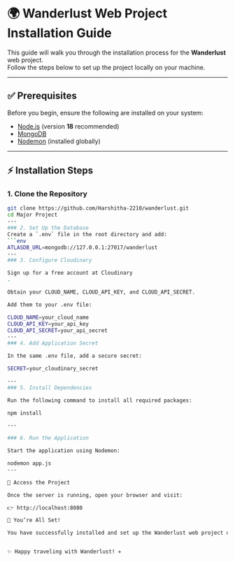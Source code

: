# 🌍 Wanderlust Web Project Installation Guide

This guide will walk you through the installation process for the **Wanderlust** web project.  
Follow the steps below to set up the project locally on your machine.

---

## ✅ Prerequisites
Before you begin, ensure the following are installed on your system:

- [Node.js](https://nodejs.org/) (version **18** recommended)
- [MongoDB](https://www.mongodb.com/try/download/community)
- [Nodemon](https://www.npmjs.com/package/nodemon) (installed globally)

---

## ⚡ Installation Steps

### 1. Clone the Repository
```bash
git clone https://github.com/Harshitha-2210/wanderlust.git
cd Major Project
---
### 2. Set Up the Database
Create a `.env` file in the root directory and add:
```env
ATLASDB_URL=mongodb://127.0.0.1:27017/wanderlust
---
### 3. Configure Cloudinary

Sign up for a free account at Cloudinary
.

Obtain your CLOUD_NAME, CLOUD_API_KEY, and CLOUD_API_SECRET.

Add them to your .env file:

CLOUD_NAME=your_cloud_name
CLOUD_API_KEY=your_api_key
CLOUD_API_SECRET=your_api_secret
---
### 4. Add Application Secret

In the same .env file, add a secure secret:

SECRET=your_cloudinary_secret

---
### 5. Install Dependencies

Run the following command to install all required packages:

npm install

---

### 6. Run the Application

Start the application using Nodemon:

nodemon app.js
---

🚀 Access the Project

Once the server is running, open your browser and visit:

👉 http://localhost:8080

🎉 You’re All Set!

You have successfully installed and set up the Wanderlust web project on your local machine.


✨ Happy traveling with Wanderlust! ✈️

